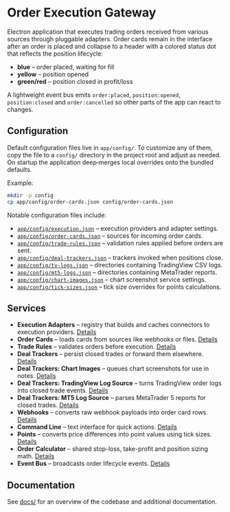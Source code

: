 # Order Execution Gateway

Electron application that executes trading orders received from various sources through pluggable adapters. Order cards remain in the interface after an order is placed and collapse to a header with a colored status dot that reflects the position lifecycle:

- **blue** – order placed, waiting for fill
- **yellow** – position opened
- **green/red** – position closed in profit/loss

A lightweight event bus emits `order:placed`, `position:opened`, `position:closed` and `order:cancelled` so other parts of the app can react to changes.

## Configuration

Default configuration files live in `app/config/`. To customize any of them, copy the file to a `config/` directory in the project root and adjust as needed. On startup the application deep‑merges local overrides onto the bundled defaults.

Example:

```bash
mkdir -p config
cp app/config/order-cards.json config/order-cards.json
```

Notable configuration files include:

- [`app/config/execution.json`](app/config/execution.json) – execution providers and adapter settings.
- [`app/config/order-cards.json`](app/config/order-cards.json) – sources for incoming order cards.
- [`app/config/trade-rules.json`](app/config/trade-rules.json) – validation rules applied before orders are sent.
- [`app/config/deal-trackers.json`](app/config/deal-trackers.json) – trackers invoked when positions close.
- [`app/config/tv-logs.json`](app/config/tv-logs.json) – directories containing TradingView CSV logs.
- [`app/config/mt5-logs.json`](app/config/mt5-logs.json) – directories containing MetaTrader reports.
- [`app/config/chart-images.json`](app/config/chart-images.json) – chart screenshot service settings.
- [`app/config/tick-sizes.json`](app/config/tick-sizes.json) – tick size overrides for points calculations.

## Services

- **Execution Adapters** – registry that builds and caches connectors to execution providers. [Details](docs/execution-adapters.md)
- **Order Cards** – loads cards from sources like webhooks or files. [Details](app/services/orderCards/README.md)
- **Trade Rules** – validates orders before execution. [Details](app/services/tradeRules/README.md)
- **Deal Trackers** – persist closed trades or forward them elsewhere. [Details](app/services/dealTrackers/README.md)
- **Deal Trackers: Chart Images** – queues chart screenshots for use in notes. [Details](app/services/dealTrackers-chartImages/README.md)
- **Deal Trackers: TradingView Log Source** – turns TradingView order logs into closed trade events. [Details](app/services/dealTrackers-source-tv-log/README.md)
- **Deal Trackers: MT5 Log Source** – parses MetaTrader 5 reports for closed trades. [Details](app/services/dealTrackers-source-mt5-log/README.md)
- **Webhooks** – converts raw webhook payloads into order card rows. [Details](app/services/webhooks/README.md)
- **Command Line** – text interface for quick actions. [Details](docs/command-line.md)
- **Points** – converts price differences into point values using tick sizes. [Details](app/services/points/README.md)
- **Order Calculator** – shared stop-loss, take-profit and position sizing math. [Details](docs/order-calculator.md)
- **Event Bus** – broadcasts order lifecycle events. [Details](docs/events.md)

## Documentation

See [docs/](docs/README.md) for an overview of the codebase and additional documentation.
